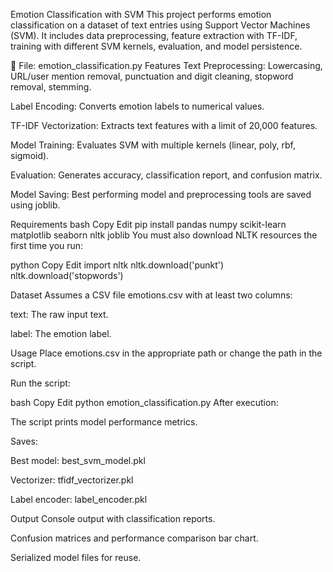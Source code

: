
Emotion Classification with SVM
This project performs emotion classification on a dataset of text entries using Support Vector Machines (SVM). It includes data preprocessing, feature extraction with TF-IDF, training with different SVM kernels, evaluation, and model persistence.

📂 File: emotion_classification.py
 Features
Text Preprocessing: Lowercasing, URL/user mention removal, punctuation and digit cleaning, stopword removal, stemming.

Label Encoding: Converts emotion labels to numerical values.

TF-IDF Vectorization: Extracts text features with a limit of 20,000 features.

Model Training: Evaluates SVM with multiple kernels (linear, poly, rbf, sigmoid).

Evaluation: Generates accuracy, classification report, and confusion matrix.

Model Saving: Best performing model and preprocessing tools are saved using joblib.

 Requirements
bash
Copy
Edit
pip install pandas numpy scikit-learn matplotlib seaborn nltk joblib
You must also download NLTK resources the first time you run:

python
Copy
Edit
import nltk
nltk.download('punkt')
nltk.download('stopwords')

 Dataset
Assumes a CSV file emotions.csv with at least two columns:

text: The raw input text.

label: The emotion label.

 Usage
Place emotions.csv in the appropriate path or change the path in the script.

Run the script:

bash
Copy
Edit
python emotion_classification.py
After execution:

The script prints model performance metrics.

Saves:

Best model: best_svm_model.pkl

Vectorizer: tfidf_vectorizer.pkl

Label encoder: label_encoder.pkl

Output
Console output with classification reports.

Confusion matrices and performance comparison bar chart.

Serialized model files for reuse.


